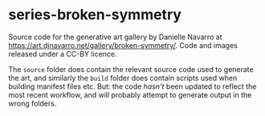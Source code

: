 
# series-broken-symmetry

Source code for the generative art gallery by Danielle Navarro at <https://art.djnavarro.net/gallery/broken-symmetry/>. Code and images released under a CC-BY licence.

The `source` folder does contain the relevant source code used to generate the art, and similarly the `build` folder does contain scripts used when building manifest files etc. But: the code *hasn't* been updated to reflect the most recent workflow, and will probably attempt to generate output in the wrong folders.
